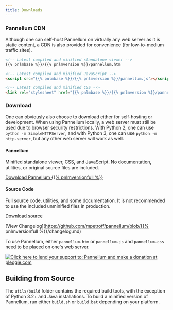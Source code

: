 ```yaml
---
title: Downloads
---
```


### Pannellum CDN

Although one can self-host Pannellum on virtually any web server as it is
static content, a CDN is also provided for convenience (for low-to-medium
traffic sites).
```html
<!-- Latest compiled and minified standalone viewer -->
{{% pnlmbase %}}/{{% pnlmversion %}}/pannellum.htm

<!-- Latest compiled and minified JavaScript -->
<script src="{{% pnlmbase %}}/{{% pnlmversion %}}/pannellum.js"></script>

<!-- Latest compiled and minified CSS -->
<link rel="stylesheet" href="{{% pnlmbase %}}/{{% pnlmversion %}}/pannellum.css">
```

### Download

One can obviously also choose to download either for self-hosting or
development. When using Pannellum locally, a web server must still be used due
to browser security restrictions. With Python 2, one can use
`python -m SimpleHTTPServer`, and with Python 3, one can use
`python -m http.server`, but any other web server will work as well.

<div class="row">
  <div class="col-sm-6">
    <h4>Pannellum</h4>
    <p>Minified standalone viewer, CSS, and JavaScript. No documentation,
    utilities, or original source files are included.</p>
    <a href="https://github.com/mpetroff/pannellum/releases/download/{{% pnlmversionfull %}}/pannellum-{{% pnlmversionfull %}}.zip" class="btn btn-default btn-lg" role="button">Download Pannellum {{% pnlmversionfull %}}</a>
  </div>
  <div class="col-sm-6">
    <h4>Source Code</h4>
    <p>Full source code, utilities, and some documentation. It is not
    recommended to use the included unminified files in production.</p>
    <a href="https://github.com/mpetroff/pannellum/archive/{{% pnlmversionfull %}}.zip" class="btn btn-default btn-lg" role="button">Download source</a>
  </div>
</div>

[View Changelog](https://github.com/mpetroff/pannellum/blob/{{% pnlmversionfull %}}/changelog.md)

To use Pannellum, either `pannellum.htm` or `pannellum.js` and `pannellum.css` need to be placed on one's web server.

<a href="https://pledgie.com/campaigns/27044"><img alt="Click here to lend your support to: Pannellum and make a donation at pledgie.com" src="https://pledgie.com/campaigns/27044.png?skin_name=chrome"></a>

## Building from Source

The `utils/build` folder contains the required build tools, with the exception
of Python 3.2+ and Java installations. To build a minified version of
Pannellum, run either `build.sh` or `build.bat` depending on your platform.
